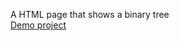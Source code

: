 A HTML page that shows a binary tree<br>
[Demo project](https://bovo01.github.io/HTML-Binary-Tree/)
